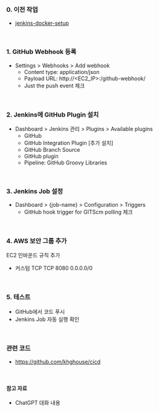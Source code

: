 ### 0. 이전 작업

- [jenkins-docker-setup](1.%20jenkins-docker-setup.md)

<br />

### 1. GitHub Webhook 등록

- Settings > Webhooks > Add webhook
    - Content type: application/json
    - Payload URL: http://<EC2_IP>:<PORT>/github-webhook/
    - Just the push event 체크

<br />

### 2. Jenkins에 GitHub Plugin 설치

- Dashboard > Jenkins 관리 > Plugins > Available plugins
    - GitHub
    - GitHub Integration Plugin [추가 설치]
    - GitHub Branch Source
    - GitHub plugin
    - Pipeline: GitHub Groovy Libraries

<br />

### 3. Jenkins Job 설정

- Dashboard > {job-name} > Configuration > Triggers
    - GitHub hook trigger for GITScm polling 체크

<br />

### 4. AWS 보안 그룹 추가

EC2 인바운드 규칙 추가

- 커스텀 TCP TCP 8080 0.0.0.0/0

<br />

### 5. 테스트

- GitHub에서 코드 푸시
- Jenkins Job 자동 실행 확인

<br />

### 관련 코드

- https://github.com/khghouse/cicd

<br />

#### 참고 자료

- ChatGPT 대화 내용